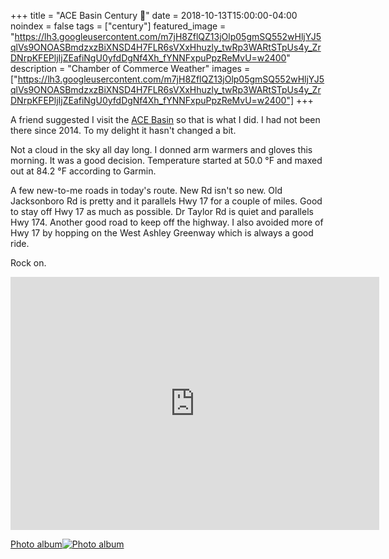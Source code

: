 +++
title =  "ACE Basin Century 💯"
date = 2018-10-13T15:00:00-04:00
noindex = false
tags = ["century"]
featured_image = "https://lh3.googleusercontent.com/m7jH8ZflQZ13jOlp05gmSQ552wHljYJ5qlVs9ONOASBmdzxzBiXNSD4H7FLR6sVXxHhuzly_twRp3WARtSTpUs4y_ZrDNrpKFEPljIjZEafiNgU0yfdDgNf4Xh_fYNNFxpuPpzReMvU=w2400"
description = "Chamber of Commerce Weather"
images = ["https://lh3.googleusercontent.com/m7jH8ZflQZ13jOlp05gmSQ552wHljYJ5qlVs9ONOASBmdzxzBiXNSD4H7FLR6sVXxHhuzly_twRp3WARtSTpUs4y_ZrDNrpKFEPljIjZEafiNgU0yfdDgNf4Xh_fYNNFxpuPpzReMvU=w2400"]
+++

A friend suggested I visit the [ACE Basin](https://en.wikipedia.org/wiki/ACE_Basin) so that is what I did. I had not been there since 2014. To my delight it hasn't changed a bit.

Not a cloud in the sky all day long. I donned arm warmers and gloves this morning. It was a good decision. Temperature started at 50.0 °F and maxed out at 84.2 °F according to Garmin.

A few new-to-me roads in today's route. New Rd isn't so new. Old Jacksonboro Rd is pretty and it parallels Hwy 17 for a couple of miles. Good to stay off Hwy 17 as much as possible. Dr Taylor Rd is quiet and parallels Hwy 174. Another good road to keep off the highway. I also avoided more of Hwy 17 by hopping on the West Ashley Greenway which is always a good ride.

Rock on.

<iframe height='405' width='590' frameborder='0' allowtransparency='true' scrolling='no' src='https://www.strava.com/activities/1902743064/embed/a50ef47e5997de88c5af798afb9f54e8792fd443'></iframe>


 [Photo album![Photo album](https://lh3.googleusercontent.com/QY2Gid1RvAq1Kaf5KuEs-yNC8Dxqny_BFjzvYaEj3mK_hSBS3-TJ7wS-wNkQ_4l2ITsmTzohZyQceD7d4jvEluD1F9x2gyh-7fxkPKnelLKUKi5w2O7AICjibCB-9mDLwMxEBKP9X5s=w2400)](https://photos.app.goo.gl/fWYnaEEGNuf1wkKV6)
